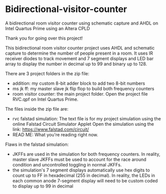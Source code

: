 # Bidirectional-visitor-counter
A bidirectional room visitor counter using schematic capture and AHDL on Intel Quartus Prime using an Altera CPLD

Thank you for going over this project!

This bidirectional room visitor counter project uses AHDL and schematic capture to determine
the number of people present in a room. It uses IR receiver diodes to track movement and 
7 segment displays and LED bar array to display the number in decimal up to 99 and binary up to 128.

There are 3 project folders in the zip file:
- addition: my custom 8-bit adder block to add two 8-bit numbers 
- ms jk ff: my master slave jk flip flop to build both frequency counters
- room visitor counter: the main project folder. Open the project file RVC.qpf on Intel Quartus Prime.

The files inside the zip file are:
- rvc falstad simulation: The text file is for my project simulation using the online Falstad Circuit Simulator Applet 
  Open the simulation using the link: https://www.falstad.com/circuit/
- READ ME: What you're reading right now.

Flaws in the falstad simulation:
- JKFFs are used in the simulation for both frequency counters. In reality, master slave JKFFs must be used
  to account for the race around condition and uncontrolled toggling in normal JKFFs.
- the simulation's 7 segment displays automatically use hex digits to count up to FF in hexadecimal 
  (255 in decimal). In reality, the LEDs in each common anode 7-segment display will need to be 
  custom coded to display up to 99 in decimal
